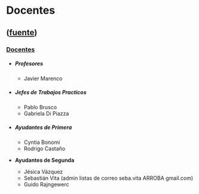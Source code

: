 # Docentes
([fuente](https://campus.exactas.uba.ar/course/view.php?id=991&section=5))
---
### [Docentes](https://campus.exactas.uba.ar/course/view.php?id=991&section=5)

  - ##### Profesores

    - Javier Marenco

  - ##### Jefes de Trabajos Practicos

    - Pablo Brusco
    - Gabriela Di Piazza
  - ##### Ayudantes de Primera

    - Cyntia Bonomi
    - Rodrigo Castaño
  - **Ayudantes de Segunda**
    - Jésica Vázquez
    - Sebastián Vita (admin listas de correo seba.vita ARROBA gmail.com[](mailto:seba.vita@gmail.com))
    - Guido Rajngewerc

